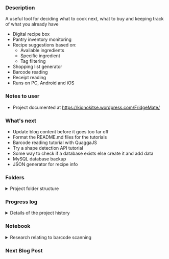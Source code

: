 ### Description  
A useful tool for deciding what to cook next, what to buy and keeping track of what you already have
 * Digital recipe box
 * Pantry inventory monitoring
 * Recipe suggestions based on:
	* Available ingredients
	* Specific ingredient
	* Tag filtering
 * Shopping list generator 
 * Barcode reading
 * Receipt reading
 * Runs on PC, Android and iOS

### Notes to user
 * Project documented at https://kionokitse.wordpress.com/FridgeMate/

### What's next
 * Update blog content before it goes too far off
 * Format the README.md files for the tutorials 
 * Barcode reading tutorial with QuaggaJS
 * Try a shape detection API tutorial
 * Some way to check if a database exists else create it and add data
 * MySQL database backup
 * JSON generator for recipe info
 

### Folders
<details>
	<summary>Project folder structure</summary>
  
* Database
	* Sample data for the database
* Receipts
	* Images testing receipt reading
* Tutorials
	* MySQL: Complete
		* Simple tutorial for how to interact with MySQL database in JavaScript
		* .env file should be kept secret 
		* to build the project run "npm install"
	* QuaggaJS: In progress
		* Barcode scanning tutorial
</details>

### Progress log 
<details>
	<summary>Details of the project history</summary>
	
* 2020-11-11 Started the GitHub repository
* 2020-11-11 Working on sample database
* 2020-11-12 Looking for ways to read a barcode from a web app
* 2020-11-12 Adding more sample data
* 2020-11-15 Working on MySQL database tutorial
* 2020-11-16 Finished MySQL tutorial
* 2020-11-17 Writing content for blog 
</details>

### Notebook
<details>
	<summary>Research relating to barcode scanning</summary>
	
**Results**
* Dynamsoft’s JavaScript barcode scanner SDK ($$)
* QuaggaJS (free)
* ZXing (?)
* Shape Detection API (New partial support maybe not iOS)
	* chrome://flags -> Experimental Web Platform features -> enable

**Research**
	<details>
		<summary>Source links and comments </summary>

* [Scanning barcodes with built-in mobile camera and HTML5](https://a.kabachnik.info/reading-barcodes-with-built-in-camera-with-html5.html#fileapi)
	<details>	

	* Pure JavaScript alternatives utilizing the library QuaggaJS
		* only library supporting live-detection of barcodes in the camera's live stream
	* HTML5 File API
		* The most simple way to scan a barcode with JavaScript works by capturing a picture with the HTML5 File API
		* mobile device will open a popup letting you choose, where to get the file from - including the camera. Selecting the latter will open the regular camera app. After the picture was taken, it will be given back to the JavaScript for further processing.
	* HTML5 getUserMedia API
		* Using the getUserMedia API a web application can gain access to the live stream of the built-in cameras. 
		* Using the getUserMedia API a web application can gain access to the live stream of the built-in cameras
		* Unfortunately, it is far not that well supported by browsers
		* possible to embed the live video stream of the camera into the web page at any place and even to control it: switch front and back camera, adjust the brightness, etc.
		* The main one is the lack of autofocus for video via getUserMedia
		* Without autofocus the barcode will always appear blurred because it is much closer
	* [Example and GitHub link](https://serratus.github.io/quaggaJS/examples/file_input.html)
	* [Another example](https://a.kabachnik.info/a-javascript-barcode-reader-with-bootstrap-3-and-quaggajs.html)
	</details>
	
* [How to Read Barcodes Online from a Web Application](https://medium.com/@beirikui1985/how-to-read-barcodes-online-from-a-web-application-6be5c7cec860)
	* Tutorial using Dynamsoft’s JavaScript barcode scanner SDK (costs money)	
* [How to create a live Barcode scanner using the webcam in JavaScript](https://ourcodeworld.com/articles/read/460/how-to-create-a-live-barcode-scanner-using-the-webcam-in-javascript)
	* Detailed description of how to use QuaggaJS
	* QuaggaJS is an extension of zxing
* [The Shape Detection API: a picture is worth a thousand words, faces, and barcodes](https://web.dev/shape-detection/)
	* Barcode detection has launched in Chrome 83 on certified devices with Google Play Services installed.
	* Shape Detection API currently supports the detection of faces, barcodes, and text.
	* Shopping apps can allow their users to scan EAN or UPC barcodes of items in a physical store to compare prices online.
	* Web applications can use text detection to translate texts such as, for example, restaurant menus.
* [Zxing Vs Google Vision](https://medium.com/@lkumar.sakare/zxing-vs-google-vision-fc3be8d83ace) 
	<details>
	
	* Zxing library and google vision library in your project to scan the QR code and Barcode
	* ZXing 
		* “zebra crossing” is a barcode image processing library implemented in Java
		* The supported barcode formats include UPC-A, UPC-E, EAN-8, Code 93, Code 128, QR Code, Data Matrix, Aztec, PDF 417, etc.
		* Not good for multiple 1D barcodes
		* Zxing is not that much accurate than Google vision
	* Google vision library (maybe not web app)
		* 1D barcodes: EAN-13, EAN-8, Code-39, Code-93, Code-128, UPC-A, UPC-E, ITF, Codabar
		* 2D barcodes: PDF-417, AZTEC, QR Code, Data Matrix
		* detect multiple barcodes at once and work in any orientation
		* Google vision library is more faster, accurate and flexible than any other scanner library.
		* Google vision depends on native library downloaded post-install to perform scanning.
	</details>
	
* [qrcode-react vs react-barcode vs react-qr-code vs react-qr-reader vs quagga vs qrcode-generator](https://www.npmtrends.com/qrcode-react-vs-react-barcode-vs-react-qr-code-vs-react-qr-reader-vs-quagga-vs-qrcode-generator)
	* Interesting comparison of which libraries are being used most
* [Looking for a barcode scanner](https://www.reddit.com/r/PHPhelp/comments/8vr7ac/looking_for_a_barcode_scanner/)
	* Quagga, Zxing, Scandit
* [Barcode Detection API](https://www.chromestatus.com/feature/4757990523535360)
	* Android WebView release 83
	* Chrome for Android release 83
	* Demos
*[Barcode detection using Shape Detection API](https://paul.kinlan.me/barcode-detection/)
	* Project maybe some code
* [The Shape Detection API: a picture is worth a thousand words, faces, and barcodes](https://web.dev/shape-detection/#barcodedetector)
	* Good site for how to use the API
* [Introduction to the Shape Detection API](https://blog.arnellebalane.com/introduction-to-the-shape-detection-api-e07425396861)
	* how to use the API
	* [Demo](https://shape-detection-api.arnelle.me/)
* [Using Shape Detection API in Chrome to Detect if anyone is Watching the Video](https://medium.com/@eyevinntechnology/using-shape-detection-api-in-chrome-to-detect-if-anyone-is-watching-the-video-f3f898d2912)
	*Another use case for the API
	</details>
	
</details>

	

	
	




			
		
		
		
		
		
		
		
### Next Blog Post

